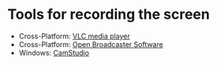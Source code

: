 # Tools for recording the screen

* Cross-Platform: [VLC media player](https://videolan.org/vlc/)
* Cross-Platform: [Open Broadcaster Software](https://obsproject.com/)
* Windows: [CamStudio](http://camstudio.org/)
